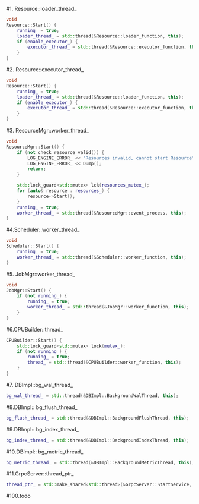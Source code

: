 #1. Resource::loader_thread_

```cpp
void
Resource::Start() {
    running_ = true;
    loader_thread_ = std::thread(&Resource::loader_function, this);
    if (enable_executor_) {
        executor_thread_ = std::thread(&Resource::executor_function, this);
    }
}
```

#2. Resource::executor_thread_
```cpp
void
Resource::Start() {
    running_ = true;
    loader_thread_ = std::thread(&Resource::loader_function, this);
    if (enable_executor_) {
        executor_thread_ = std::thread(&Resource::executor_function, this);
    }
}
```


#3. ResourceMgr::worker_thread_

```cpp
void
ResourceMgr::Start() {
    if (not check_resource_valid()) {
        LOG_ENGINE_ERROR_ << "Resources invalid, cannot start ResourceMgr.";
        LOG_ENGINE_ERROR_ << Dump();
        return;
    }

    std::lock_guard<std::mutex> lck(resources_mutex_);
    for (auto& resource : resources_) {
        resource->Start();
    }
    running_ = true;
    worker_thread_ = std::thread(&ResourceMgr::event_process, this);
}
```

#4.Scheduler::worker_thread_

```cpp
void
Scheduler::Start() {
    running_ = true;
    worker_thread_ = std::thread(&Scheduler::worker_function, this);
}
```

#5. JobMgr::worker_thread_

```cpp
void
JobMgr::Start() {
    if (not running_) {
        running_ = true;
        worker_thread_ = std::thread(&JobMgr::worker_function, this);
    }
}
```

#6.CPUBuilder::thread_

```cpp
CPUBuilder::Start() {
    std::lock_guard<std::mutex> lock(mutex_);
    if (not running_) {
        running_ = true;
        thread_ = std::thread(&CPUBuilder::worker_function, this);
    }
}
```

#7. DBImpl::bg_wal_thread_

```cpp
bg_wal_thread_ = std::thread(&DBImpl::BackgroundWalThread, this);
```

#8.DBImpl:: bg_flush_thread_

```cpp
bg_flush_thread_ = std::thread(&DBImpl::BackgroundFlushThread, this);
```

#9.DBImpl:: bg_index_thread_

```cpp
bg_index_thread_ = std::thread(&DBImpl::BackgroundIndexThread, this);
```

#10.DBImpl:: bg_metric_thread_

```cpp
bg_metric_thread_ = std::thread(&DBImpl::BackgroundMetricThread, this);
```

#11.GrpcServer::thread_ptr_
```cpp
thread_ptr_ = std::make_shared<std::thread>(&GrpcServer::StartService, this);
```


#100.todo

    

